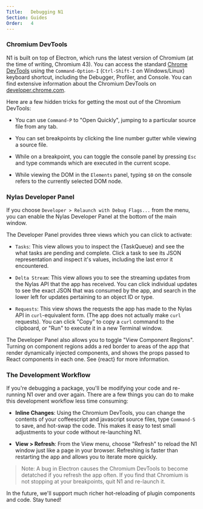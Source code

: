 ```yaml
---
Title:   Debugging N1
Section: Guides
Order:   4
---
```


### Chromium DevTools

N1 is built on top of Electron, which runs the latest version of Chromium (at the time of writing, Chromium 43). You can access the standard [Chrome DevTools](https://developer.chrome.com/devtools) using the `Command-Option-I` (`Ctrl-Shift-I` on Windows/Linux) keyboard shortcut, including the Debugger, Profiler, and Console. You can find extensive information about the Chromium DevTools on [developer.chrome.com](https://developer.chrome.com/devtools).

Here are a few hidden tricks for getting the most out of the Chromium DevTools:

- You can use `Command-P` to "Open Quickly", jumping to a particular source file from any tab.

- You can set breakpoints by clicking the line number gutter while viewing a source file.

- While on a breakpoint, you can toggle the console panel by pressing `Esc` and type commands which are executed in the current scope.

- While viewing the DOM in the `Elements` panel, typing `$0` on the console refers to the currently selected DOM node.


### Nylas Developer Panel

If you choose `Developer > Relaunch with Debug Flags...` from the menu, you can enable the Nylas Developer Panel at the bottom of the main window.

The Developer Panel provides three views which you can click to activate:

- `Tasks`: This view allows you to inspect the {TaskQueue} and see the what tasks are pending and complete. Click a task to see its JSON representation and inspect it's values, including the last error it encountered.

- `Delta Stream`: This view allows you to see the streaming updates from the Nylas API that the app has received. You can click individual updates to see the exact JSON that was consumed by the app, and search in the lower left for updates pertaining to an object ID or type.

- `Requests`: This view shows the requests the app has made to the Nylas API in `curl`-equivalent form. (The app does not actually make `curl` requests). You can click "Copy" to copy a `curl` command to the clipboard, or "Run" to execute it in a new Terminal window.

The Developer Panel also allows you to toggle "View Component Regions". Turning on component regions adds a red border to areas of the app that render dynamically injected components, and shows the props passed to React components in each one. See {react} for more information.

### The Development Workflow

If you're debugging a package, you'll be modifying your code and re-running N1 over and over again. There are a few things you can do to make this development workflow less time consuming:

- **Inline Changes**: Using the Chromium DevTools, you can change the contents of your coffeescript and javascript source files, type `Command-S` to save, and hot-swap the code. This makes it easy to test small adjustments to your code without re-launching N1.

- **View > Refresh**: From the View menu, choose "Refresh" to reload the N1 window just like a page in your browser. Refreshing is faster than restarting the app and allows you to iterate more quickly.

 > Note: A bug in Electron causes the Chromium DevTools to become detatched if you refresh the app often. If you find that Chromium is not stopping at your breakpoints, quit N1 and re-launch it.

In the future, we'll support much richer hot-reloading of plugin components and code. Stay tuned!
